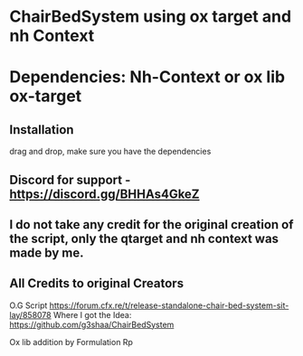 # ChairBedSystem using ox target and nh Context



# Dependencies: Nh-Context or ox lib ox-target

## Installation
drag and drop, make sure you have the dependencies

## Discord for support - https://discord.gg/BHHAs4GkeZ

## I do not take any credit for the original creation of the script, only the qtarget and nh context was made by me.

## All Credits to original Creators

O.G Script https://forum.cfx.re/t/release-standalone-chair-bed-system-sit-lay/858078 
Where I got the Idea: https://github.com/g3shaa/ChairBedSystem

Ox lib addition by Formulation Rp

